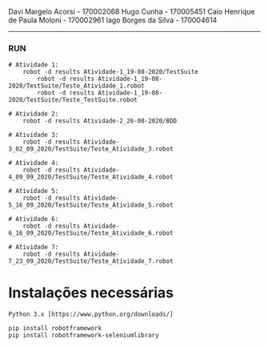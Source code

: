 
Davi Margelo Acorsi             - 170002068
Hugo Cunha                      - 170005451
Caio Henrique de Paula Moloni   - 170002961
Iago Borges da Silva            - 170004614

-----------------------------------------------------------------------------------------------------------------------------------------------------------------------------------
### RUN
    # Atividade 1:
        robot -d results Atividade-1_19-08-2020/TestSuite
            robot -d results Atividade-1_19-08-2020/TestSuite/Teste_Atividade_1.robot
            robot -d results Atividade-1_19-08-2020/TestSuite/Teste_TestSuite.robot

    # Atividade 2:
        robot -d results Atividade-2_26-08-2020/BDD
    
    # Atividade 3:
        robot -d results Atividade-3_02_09_2020/TestSuite/Teste_Atividade_3.robot

    # Atividade 4:
        robot -d results Atividade-4_09_09_2020/TestSuite/Teste_Atividade_4.robot
        
    # Atividade 5:
        robot -d results Atividade-5_16_09_2020/TestSuite/Teste_Atividade_5.robot
    
    # Atividade 6:
        robot -d results Atividade-6_16_09_2020/TestSuite/Teste_Atividade_6.robot
    
    # Atividade 7:
        robot -d results Atividade-7_23_09_2020/TestSuite/Teste_Atividade_7.robot
            
# Instalações necessárias
    Python 3.x [https://www.python.org/downloads/]

    pip install robotframework
    pip install robotframework-seleniumlibrary
